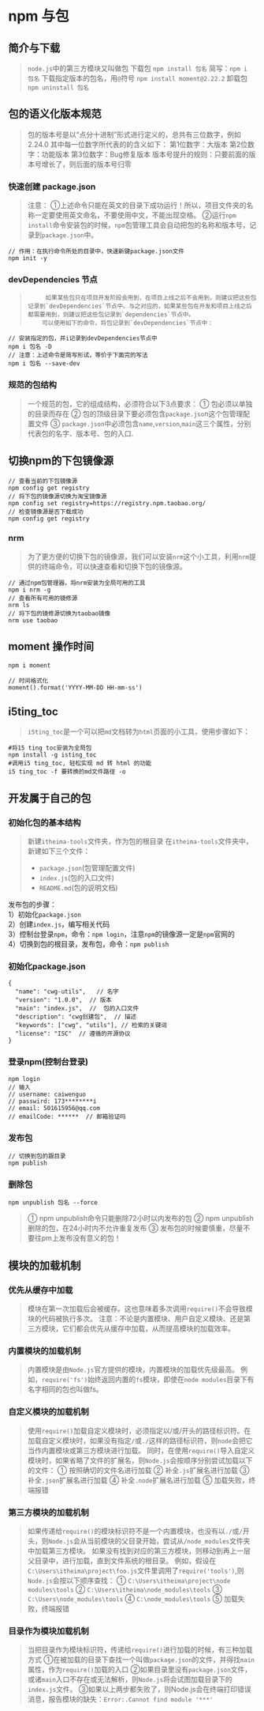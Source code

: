 # npm 与包
## 简介与下载
> `node.js`中的第三方模块又叫做包
> 下载包 
>     `npm install 包名`  简写：`npm i 包名`
> 下载指定版本的包名，用`@`符号
>     `npm install moment@2.22.2`
> 卸载包
>     `npm uninstall 包名`

## 包的语义化版本规范
> 包的版本号是以“点分十进制”形式进行定义的，总共有三位数字，例如2.24.0
> 其中每一位数字所代表的的含义如下：
> 第1位数字：大版本
> 第2位数字：功能版本
> 第3位数字：Bug修复版本
> 版本号提升的规则：只要前面的版本号增长了，则后面的版本号归零

### 快速创建 package.json
> 注意：
>      ①上述命令只能在英文的目录下成功运行！所以，项目文件夹的名称一定要使用英文命名，不要使用中文，不能出现空格。
>      ②运行`npm install`命令安装包的时候，`npm`包管理工具会自动把包的名称和版本号，记录到`package.json`中。

```git
// 作用：在执行命令所处的目录中，快速新键package.json文件
npm init -y
```
### devDependencies 节点
>          如果某些包只在项目开发阶段会用到，在项目上线之后不会用到，则建议把这些包记录到`devDependencies`节点中。与之对应的，如果某些包在开发和项目上线之后都需要用到，则建议把这些包记录到`dependencies`节点中。
>         可以使用如下的命令，将包记录到`devDependencies`节点中：

```git
// 安装指定的包，并i记录到devDependencies节点中
npm i 包名 -D
// 注意：上述命令是简写形试，等价于下面完的写法
npm i 包名 --save-dev
```
### 规范的包结构
> 一个规范的包，它的组成结构，必须符合以下3点要求：
>     ① 包必须以单独的目录而存在
>     ② 包的顶级目录下要必须包含`package.jso`n这个包管理配置文件
>     ③ `package.json`中必须包含`name`,`version`,`main`这三个属性，分别代表包的名字、版本号、包的入口.

## 切换npm的下包镜像源
```git
// 查看当前的下包镜像源
npm config get registry
// 将下包的镜像源切换为淘宝镜像源
npm config set registry=https://registry.npm.taobao.org/
// 检查镜像源是否下载成功
npm config get registry
```
### nrm
> 为了更方便的切换下包的镜像源，我们可以安装`nrm`这个小工具，利用`nrm`提供的终端命令，可以快速查看和切换下包的镜像源。

```git
// 通过npm包管理器，将nrm安装为全局可用的工具
npm i nrm -g
// 查看所有可用的镜修源
nrm ls
// 将下包的镜修源切换为taobao镜像
nrm use taobao
```
## moment 操作时间
```git
npm i moment

// 时间格式化
moment().format('YYYY-MM-DD HH-mm-ss')
```
## i5ting_toc
> `i5ting_toc`是一个可以把`md`文档转为`html`页面的小工具，使用步骤如下：

```git
#将15 ting toc安装为全局包
npm install -g isting_toc
#调用i5 ting_toc, 轻松实现 md 转 html 的功能
i5 ting_toc -f 要转换的md文件路径 -o
```
## 开发属于自己的包
### 初始化包的基本结构
> 新建`itheima-tools`文件夹，作为包的根目录
> 在`itheima-tools`文件夹中，新建如下三个文件：
> - `package.json`(包管理配置文件)
> - `index.js`(包的入口文件)
> - `README.md`(包的说明文档)

发布包的步骤：<br />1）初始化`package.json`<br />2）创建`index.js`，编写相关代码<br />3）控制台登录`npm`，命令：`npm login`，注意`npm`的镜像源一定是`npm`官网的<br />4）切换到包的根目录，发布包，命令：`npm publish`
### 初始化package.json
```git
{
  "name": "cwg-utils",   // 名字
  "version": "1.0.0",  // 版本
  "main": "index.js",  //  包的入口文件
  "description": "cwg创建包",  // 描述
  "keywords": ["cwg", "utils"], // 检索的关键词
  "license": "ISC"  // 遵循的开源协议
}
```
### 登录npm(控制台登录)
```git
npm login
// 输入
// username: caiwenguo
// passwird: 173********i 
// email: 501615956@qq.com
// emailCode: ******  // 邮箱验证吗
```
### 发布包
```git
// 切换到包的跟目录
npm publish
```
### 删除包
```git
npm unpublish 包名 --force
```
> ① npm unpublish命令只能删除72小时以内发布的包
> ② npm unpublish删除的包，在24小时内不允许重复发布
> ③ 发布包的时候要慎重，尽量不要往pm上发布没有意义的包！

## 模块的加载机制
### 优先从缓存中加载
> 模块在第一次加载后会被缓存。这也意味着多次调用`require()`不会导致模块的代码被执行多次。
> 注意：不论是内置模块、用户自定义模块、还是第三方模块，它们都会优先从缓存中加载，从而提高模块的加载效率。

### 内置模块的加载机制
> 内置模块是由`Node.js`官方提供的模块，内置模块的加载优先级最高。
> 例如，`require('fs')`始终返回内置的`fs`模块，即使在`node modules`目录下有名字相同的包也叫做fs。

### 自定义模块的加载机制
> 使用`require()`加载自定义模块时，必须指定以/或/开头的路径标识符。在加载自定义模块时，如果没有指定`/`或`./`这样的路径标识符，则`node`会把它当作内置模块或第三方模块进行加载。
> 同时，在使用`require()`导入自定义模块时，如果省略了文件的扩展名，则`Node.js`会按顺序分别尝试加载以下的文件：
> ① 按照确切的文件名进行加载
> ② 补全`.js`扩展名进行加载
> ③ 补全`.json`扩展名进行加载
> ④ 补全`.node`扩展名进行加载
> ⑤ 加载失败，终端报错

### 第三方模块的加载机制
> 如果传递给`require()`的模块标识符不是一个内置模块，也没有以`./`或`/`开头，则`Node.js`会从当前模块的父目录开始，尝试从`/node_modules`文件夹中加载第三方模块。
> 如果没有找到对应的第三方模块，则移动到再上一层父目录中，进行加载，直到文件系统的根目录。
> 例如，假设在`C:\Users\itheima\project\foo.js`文件里调用了`require('tools')`,则`Node.js`会按以下顺序查找：
> ① `C:\Users\itheima\project\node modules\tools`
> ② `C:\Users\itheima\node_modules\tools`
> ③ `C:\Users\node_modules\tools`
> ④ `C:\node_modules\tools`
> ⑤ 加载失败，终端报错

### 目录作为模块加载机制
> 当把目录作为模块标识符，传递给`require()`进行加载的时候，有三种加载方式
> ①在被加载的目录下查找一个叫做`package.json`的文件，并得找`main`属性，作为`require()`加载的入口
> ②如果目录里没有`package.json`文件，或诸`main`入口不存在或无法解析，则`Node.js`将会试图加载目录下的`index.js`文件。
> ③如果以上两步都失败了，则Node.js会在终端打印错误消息，报告模块的缺失：`Error:.Cannot find module '***'`